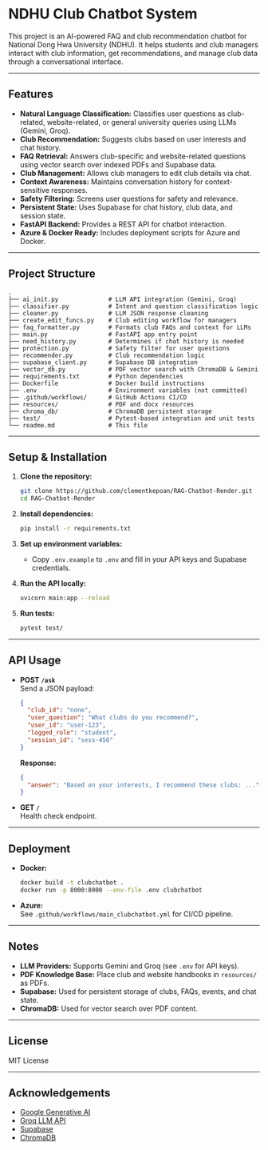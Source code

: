 # NDHU Club Chatbot System

This project is an AI-powered FAQ and club recommendation chatbot for National Dong Hwa University (NDHU). It helps students and club managers interact with club information, get recommendations, and manage club data through a conversational interface.

---

## Features

- **Natural Language Classification:** Classifies user questions as club-related, website-related, or general university queries using LLMs (Gemini, Groq).
- **Club Recommendation:** Suggests clubs based on user interests and chat history.
- **FAQ Retrieval:** Answers club-specific and website-related questions using vector search over indexed PDFs and Supabase data.
- **Club Management:** Allows club managers to edit club details via chat.
- **Context Awareness:** Maintains conversation history for context-sensitive responses.
- **Safety Filtering:** Screens user questions for safety and relevance.
- **Persistent State:** Uses Supabase for chat history, club data, and session state.
- **FastAPI Backend:** Provides a REST API for chatbot interaction.
- **Azure & Docker Ready:** Includes deployment scripts for Azure and Docker.

---

## Project Structure

```
.
├── ai_init.py              # LLM API integration (Gemini, Groq)
├── classifier.py           # Intent and question classification logic
├── cleaner.py              # LLM JSON response cleaning
├── create_edit_funcs.py    # Club editing workflow for managers
├── faq_formatter.py        # Formats club FAQs and context for LLMs
├── main.py                 # FastAPI app entry point
├── need_history.py         # Determines if chat history is needed
├── protection.py           # Safety filter for user questions
├── recommender.py          # Club recommendation logic
├── supabase_client.py      # Supabase DB integration
├── vector_db.py            # PDF vector search with ChromaDB & Gemini
├── requirements.txt        # Python dependencies
├── Dockerfile              # Docker build instructions
├── .env                    # Environment variables (not committed)
├── .github/workflows/      # GitHub Actions CI/CD
├── resources/              # PDF and docx resources
├── chroma_db/              # ChromaDB persistent storage
├── test/                   # Pytest-based integration and unit tests
└── readme.md               # This file
```

---

## Setup & Installation

1. **Clone the repository:**
   ```bash
   git clone https://github.com/clementkepoan/RAG-Chatbot-Render.git
   cd RAG-Chatbot-Render
   ```

2. **Install dependencies:**
   ```bash
   pip install -r requirements.txt
   ```

3. **Set up environment variables:**
   - Copy `.env.example` to `.env` and fill in your API keys and Supabase credentials.

4. **Run the API locally:**
   ```bash
   uvicorn main:app --reload
   ```

5. **Run tests:**
   ```bash
   pytest test/
   ```

---

## API Usage

- **POST `/ask`**  
  Send a JSON payload:
  ```json
  {
    "club_id": "none",
    "user_question": "What clubs do you recommend?",
    "user_id": "user-123",
    "logged_role": "student",
    "session_id": "sess-456"
  }
  ```
  **Response:**
  ```json
  {
    "answer": "Based on your interests, I recommend these clubs: ..."
  }
  ```

- **GET `/`**  
  Health check endpoint.

---

## Deployment

- **Docker:**  
  ```bash
  docker build -t clubchatbot .
  docker run -p 8000:8000 --env-file .env clubchatbot
  ```

- **Azure:**  
  See `.github/workflows/main_clubchatbot.yml` for CI/CD pipeline.

---

## Notes

- **LLM Providers:** Supports Gemini and Groq (see `.env` for API keys).
- **PDF Knowledge Base:** Place club and website handbooks in `resources/` as PDFs.
- **Supabase:** Used for persistent storage of clubs, FAQs, events, and chat state.
- **ChromaDB:** Used for vector search over PDF content.

---

## License

MIT License

---

## Acknowledgements

- [Google Generative AI](https://ai.google.dev/)
- [Groq LLM API](https://groq.com/)
- [Supabase](https://supabase.com/)
- [ChromaDB](https://www.trychroma.com/)
